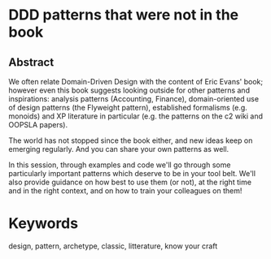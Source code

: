 # DDD patterns that were not in the book

## Abstract
    
We often relate Domain-Driven Design with the content of Eric Evans' book; however even this book suggests looking outside for other patterns and inspirations: analysis patterns (Accounting, Finance), domain-oriented use of design patterns (the Flyweight pattern), established formalisms (e.g. monoids) and XP literature in particular (e.g. the patterns on the c2 wiki and OOPSLA papers).

The world has not stopped since the book either, and new ideas keep on emerging regularly. And you can share your own patterns as well.

In this session, through examples and code we'll go through some particularly important patterns which deserve to be in your tool belt. We'll also provide guidance on how best to use them (or not), at the right time and in the right context, and on how to train your colleagues on them!

# Keywords
design, pattern, archetype, classic, litterature, know your craft
